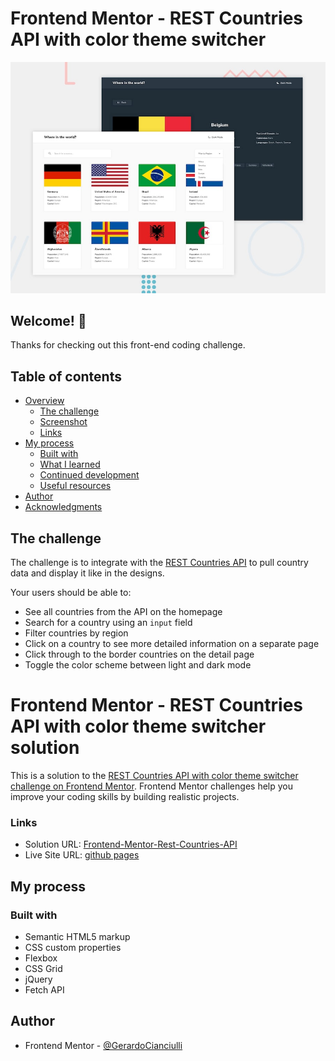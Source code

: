 # Frontend Mentor - REST Countries API with color theme switcher

![Design preview for the REST Countries API with color theme switcher coding challenge](./assets/design/desktop-preview.jpg)

## Welcome! 👋

Thanks for checking out this front-end coding challenge.

## Table of contents

- [Overview](#overview)
  - [The challenge](#the-challenge)
  - [Screenshot](#screenshot)
  - [Links](#links)
- [My process](#my-process)
  - [Built with](#built-with)
  - [What I learned](#what-i-learned)
  - [Continued development](#continued-development)
  - [Useful resources](#useful-resources)
- [Author](#author)
- [Acknowledgments](#acknowledgments)

## The challenge

The challenge is to integrate with the [REST Countries API](https://restcountries.com) to pull country data and display it like in the designs.

Your users should be able to:

- See all countries from the API on the homepage
- Search for a country using an `input` field
- Filter countries by region
- Click on a country to see more detailed information on a separate page
- Click through to the border countries on the detail page
- Toggle the color scheme between light and dark mode

# Frontend Mentor - REST Countries API with color theme switcher solution

This is a solution to the [REST Countries API with color theme switcher challenge on Frontend Mentor](https://www.frontendmentor.io/challenges/rest-countries-api-with-color-theme-switcher-5cacc469fec04111f7b848ca). Frontend Mentor challenges help you improve your coding skills by building realistic projects. 

### Links

- Solution URL: [Frontend-Mentor-Rest-Countries-API](https://www.frontendmentor.io/solutions/frontendmentorrestcountriesapi-YD4cY3-Fj4)
- Live Site URL: [github pages](https://gerardocianciulli.github.io/Frontend-Mentor-Rest-Countries-API/)

## My process

### Built with

- Semantic HTML5 markup
- CSS custom properties
- Flexbox
- CSS Grid
- jQuery
- Fetch API

## Author

- Frontend Mentor - [@GerardoCianciulli](https://www.frontendmentor.io/profile/GerardoCianciulli)
